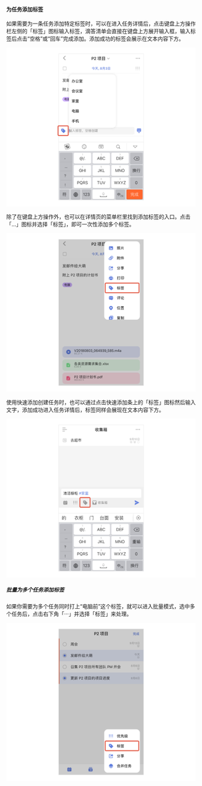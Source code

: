 #### 为任务添加标签

如果需要为一条任务添加特定标签时，可以在进入任务详情后，点击键盘上方操作栏左侧的「标签」图标输入标签，滴答清单会直接在键盘上方展开输入框，输入标签后点击“空格”或“回车”完成添加。添加成功的标签会展示在文本内容下方。

![iosaddtag1](../../images/ios/tag/addtagtotask1.jpg)

除了在键盘上方操作外，也可以在详情页的菜单栏里找到添加标签的入口。点击「...」图标并选择「标签」，即可一次性添加多个标签。

![iosaddtag2](../../images/ios/tag/addtagtotask2.jpg)

使用快速添加创建任务时，也可以通过点击快速添加条上的「标签」图标然后输入文字，添加成功进入任务详情后，标签同样会展现在文本内容下方。

![iosaddtag3](../../images/ios/tag/addtagtotask3.jpg)

##### 批量为多个任务添加标签

如果你需要为多个任务同时打上“电脑前”这个标签，就可以进入批量模式，选中多个任务后，点击右下角「···」并选择「标签」来处理。

![iosaddtag4](../../images/ios/tag/addtagtotask4.jpg)

